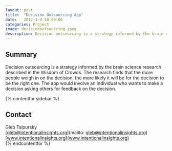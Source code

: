```yaml
---
layout: post
title:  "Decision Outsourcing App"
date:   2017-1-4 10:59:06
categories: Project
image: decisionoutsourcing.jpeg
description: Decision outsourcing is a strategy informed by the brain science research described in the Wisdom of Crowds.
---
```

## Summary
Decision outsourcing is a strategy informed by the brain science research described in the Wisdom of Crowds. The research finds that the more people weigh in on the decision, the more likely it will be for the decision to be the right one. The app would involve an individual who wants to make a decision asking others for feedback on the decision.

{% contentfor sidebar %}
## Contact  
Gleb Tsipursky  
[gleb@intentionalinsights.org](mailto: gleb@intentionalinsights.org)  
[www.intentionalinsights.org](www.intentionalinsights.org)  
{% endcontentfor %}
